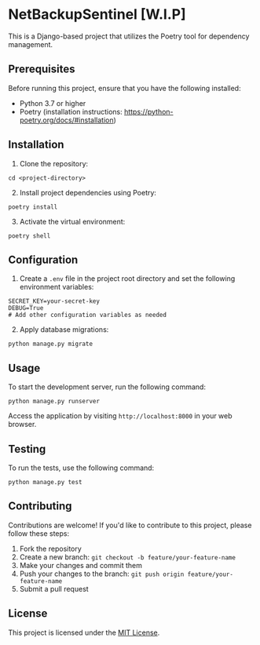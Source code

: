 
# NetBackupSentinel [W.I.P]

This is a Django-based project that utilizes the Poetry tool for dependency management.

## Prerequisites

Before running this project, ensure that you have the following installed:

- Python 3.7 or higher
- Poetry (installation instructions: https://python-poetry.org/docs/#installation)

## Installation

1. Clone the repository:

```shell
cd <project-directory>
```

2. Install project dependencies using Poetry:

```shell
poetry install
```

3. Activate the virtual environment:

```shell
poetry shell
```

## Configuration

1. Create a `.env` file in the project root directory and set the following environment variables:

```plaintext
SECRET_KEY=your-secret-key
DEBUG=True
# Add other configuration variables as needed
```

2. Apply database migrations:

```shell
python manage.py migrate
```

## Usage

To start the development server, run the following command:

```shell
python manage.py runserver
```

Access the application by visiting `http://localhost:8000` in your web browser.

## Testing

To run the tests, use the following command:

```shell
python manage.py test
```

## Contributing

Contributions are welcome! If you'd like to contribute to this project, please follow these steps:

1. Fork the repository
2. Create a new branch: `git checkout -b feature/your-feature-name`
3. Make your changes and commit them
4. Push your changes to the branch: `git push origin feature/your-feature-name`
5. Submit a pull request

## License

This project is licensed under the [MIT License](LICENSE).

```
